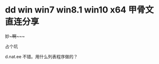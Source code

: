 # dd win win7 win8.1 win10 x64 甲骨文 直连分享


妙~~~啊~~~~~<img id="aimg_pX0Mz" onclick="zoom(this, this.src, 0, 0, 0)" class="zoom" src="https://cdn.jsdelivr.net/gh/hishis/forum-master/public/images/patch.gif" onmouseover="img_onmouseoverfunc(this)" onload="thumbImg(this)" border="0" alt="" />

占个坑

d.nat.ee 不错。用什么列表程序做的？
